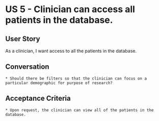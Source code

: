 US 5 - Clinician can access all patients in the database. 
=======

User Story
---
As a clinician, I want access to all the patients in the database.


Conversation
----
	* Should there be filters so that the clinician can focus on a particular demographic for purpose of research? 

Acceptance Criteria
----
	* Upon request, the clinician can view all of the patients in the database.